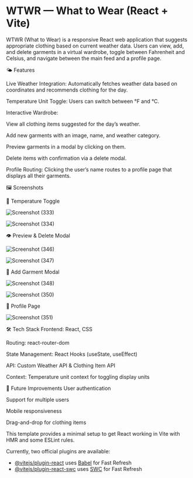 # WTWR — What to Wear (React + Vite)

WTWR (What to Wear) is a responsive React web application that suggests appropriate clothing based on current weather data. Users can view, add, and delete garments in a virtual wardrobe, toggle between Fahrenheit and Celsius, and navigate between the main feed and a profile page.

🌤 Features

Live Weather Integration: Automatically fetches weather data based on coordinates and recommends clothing for the day.

Temperature Unit Toggle: Users can switch between °F and °C.


Interactive Wardrobe:

View all clothing items suggested for the day’s weather.

Add new garments with an image, name, and weather category.

Preview garments in a modal by clicking on them.

Delete items with confirmation via a delete modal.

Profile Routing: Clicking the user’s name routes to a profile page that displays all their garments.


🖼 Screenshots



🔁 Temperature Toggle

![Screenshot (333)](https://github.com/user-attachments/assets/b782cb43-f173-4f7e-8e49-4a765c426ea3)

![Screenshot (334)](https://github.com/user-attachments/assets/28549761-d22a-46bf-9bce-a66429dd23bc)

👁️ Preview & Delete Modal

![Screenshot (346)](https://github.com/user-attachments/assets/0fb28d8c-0ae7-4212-a47a-f8adb2b2f1f4)

![Screenshot (347)](https://github.com/user-attachments/assets/2b2a86ce-ccf8-40f4-b03b-94a62ddb4c0a)

👕 Add Garment Modal

![Screenshot (348)](https://github.com/user-attachments/assets/0f9abf28-2796-4530-9c0e-624cdef6a1a9)

![Screenshot (350)](https://github.com/user-attachments/assets/adffa3be-9bc4-4e60-9d7c-770b22cde7ce)

👤 Profile Page

![Screenshot (351)](https://github.com/user-attachments/assets/fe7609d2-311a-43a9-8fe4-179099c9b7d5)


🛠 Tech Stack
Frontend: React, CSS

Routing: react-router-dom

State Management: React Hooks (useState, useEffect)

API: Custom Weather API & Clothing Item API

Context: Temperature unit context for toggling display units


📌 Future Improvements
User authentication

Support for multiple users

Mobile responsiveness

Drag-and-drop for clothing items


This template provides a minimal setup to get React working in Vite with HMR and some ESLint rules.

Currently, two official plugins are available:

- [@vitejs/plugin-react](https://github.com/vitejs/vite-plugin-react/blob/main/packages/plugin-react/README.md) uses [Babel](https://babeljs.io/) for Fast Refresh
- [@vitejs/plugin-react-swc](https://github.com/vitejs/vite-plugin-react-swc) uses [SWC](https://swc.rs/) for Fast Refresh
